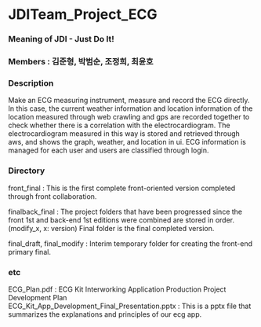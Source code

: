 # JDITeam_Project_ECG 
### Meaning of JDI - Just Do It!
### Members : 김준형, 박범순, 조정희, 최윤호

### Description  
  
Make an ECG measuring instrument, measure and record the ECG directly. In this case, the current weather information and location information of the location measured through web crawling and gps are recorded together to check whether there is a correlation with the electrocardiogram. The electrocardiogram measured in this way is stored and retrieved through aws, and shows the graph, weather, and location in ui. ECG information is managed for each user and users are classified through login.  
  
  
### Directory  
  
front_final : This is the first complete front-oriented version completed through front collaboration.  
  
finalback_final : The project folders that have been progressed since the front 1st and back-end 1st editions were combined are stored in order. (modify_x, x: version) Final folder is the final completed version.  
  
final_draft, final_modify : Interim temporary folder for creating the front-end primary final.
  
  
  
### etc  
  
ECG_Plan.pdf : ECG Kit Interworking Application Production Project Development Plan  
ECG_Kit_App_Development_Final_Presentation.pptx : This is a pptx file that summarizes the explanations and principles of our ecg app.
